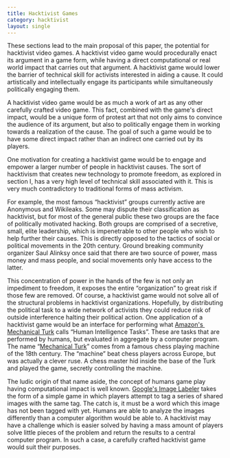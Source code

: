 ```yaml
--- 
title: Hacktivist Games
category: hacktivist
layout: single
---
```


These sections lead to the main proposal of this paper, the potential for hacktivist video games.
A hacktivist video game would procedurally enact its argument in a game form, while having a direct computational or real world impact that carries out that argument. 
A hacktivist game would lower the barrier of technical skill for activists interested in aiding a cause.
It could artistically and intellectually engage its participants while simultaneously politically engaging them.

A hacktivist video game would be as much a work of art as any other carefully crafted video game. 
This fact, combined with the game's direct impact, would be a unique form of protest art that not only aims to convince the audience of its argument, but also to politically engage them in working towards a realization of the cause. 
The goal of such a game would be to have some direct impact rather than an indirect one carried out by its players.

One motivation for creating a hacktivist game would be to engage and empower a larger number of people in hacktivist causes.
The sort of hacktivism that creates new technology to promote freedom, as explored in section I, has a very high level of technical skill associated with it.
This is very much contradictory to traditional forms of mass activism.

For example, the most famous “hacktivist” groups currently active are Anonymous and Wikileaks.
Some may dispute their classification as hacktivist, but for most of the general public these two groups are the face of politically motivated hacking. 
Both groups are comprised of a secretive, small, elite leadership, which is impenetrable to other people who wish to help further their causes. 
This is directly opposed to the tactics of social or political movements in the 20th century. 
Ground breaking community organizer Saul Alinksy once said that there are two source of power, mass money and mass people, and social movements only have access to the latter.

This concentration of power in the hands of the few is not only an impediment to freedom, it exposes the entire “organization” to great risk if those few are removed. 
Of course, a hacktivist game would not solve all of the structural problems in hacktivist organizations.
Hopefully, by distributing the political task to a wide network of activists they could reduce risk of outside interference halting their political action.
One application of a hacktivist game would be an interface for performing what <a href="https://www.mturk.com/mturk/welcome">Amazon's  Mechanical Turk</a> calls “Human Intelligence Tasks”. 
These are tasks that are performed by humans, but evaluated in aggregate by a computer program. 
The name “<a href="http://en.wikipedia.org/wiki/The_Turk">Mechanical Turk</a>” comes from a famous chess playing machine of the 18th century. 
The “machine” beat chess players across Europe, but was actually a clever ruse.
A chess master hid inside the base of the Turk and played the game, secretly controlling the machine.

The ludic origin of that name aside, the concept of humans game play having computational impact is well known. 
<a href="http://images.google.com/imagelabeler/">Google's Image Labeler</a> takes the form of a simple game in which players attempt to tag a series of shared images with the same tag. 
The catch is, it must be a word which this image has not been tagged with yet.
Humans are able to analyze the images differently than a computer algorithm would be able to. 
A hacktivist may have a challenge which is easier solved by having a mass amount of players solve little pieces of the problem and return the results to a central computer program.
In such a case, a carefully crafted hacktivist game would suit their purposes.
